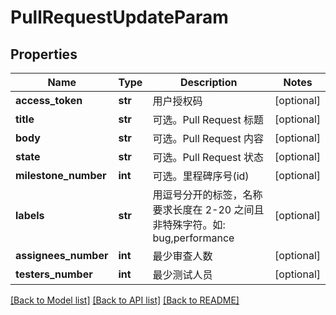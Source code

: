 # PullRequestUpdateParam

## Properties
Name | Type | Description | Notes
------------ | ------------- | ------------- | -------------
**access_token** | **str** | 用户授权码 | [optional] 
**title** | **str** | 可选。Pull Request 标题 | [optional] 
**body** | **str** | 可选。Pull Request 内容 | [optional] 
**state** | **str** | 可选。Pull Request 状态 | [optional] 
**milestone_number** | **int** | 可选。里程碑序号(id) | [optional] 
**labels** | **str** | 用逗号分开的标签，名称要求长度在 2-20 之间且非特殊字符。如: bug,performance | [optional] 
**assignees_number** | **int** | 最少审查人数 | [optional] 
**testers_number** | **int** | 最少测试人员 | [optional] 

[[Back to Model list]](../README.md#documentation-for-models) [[Back to API list]](../README.md#documentation-for-api-endpoints) [[Back to README]](../README.md)


